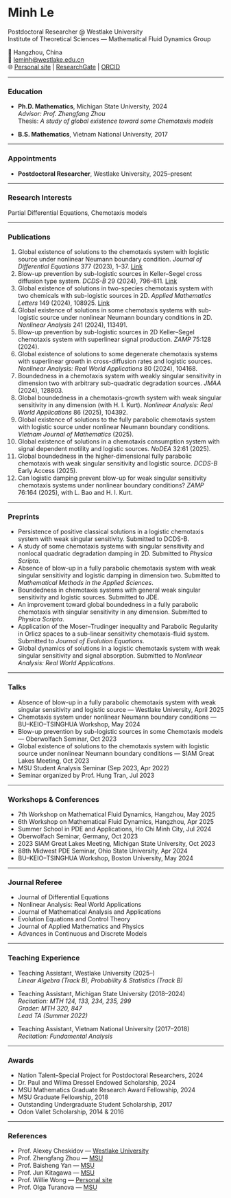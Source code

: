 # Minh Le
Postdoctoral Researcher @ Westlake University  
Institute of Theoretical Sciences — Mathematical Fluid Dynamics Group  

📍 Hangzhou, China  
📧 leminh@westlake.edu.cn  
🌐 [Personal site](https://sites.google.com/view/minh-les-site) | [ResearchGate](https://www.researchgate.net/profile/Minh-Le-166) | [ORCID](https://orcid.org/0000-0003-4059-6294)

---

### Education
- **Ph.D. Mathematics**, Michigan State University, 2024  
  *Advisor: Prof. Zhengfang Zhou*  
  Thesis: *A study of global existence toward some Chemotaxis models*  

- **B.S. Mathematics**, Vietnam National University, 2017  

---

### Appointments
- **Postdoctoral Researcher**, Westlake University, 2025–present  

---

### Research Interests
Partial Differential Equations, Chemotaxis models  

---

### Publications
1. Global existence of solutions to the chemotaxis system with logistic source under nonlinear Neumann boundary condition. *Journal of Differential Equations* 377 (2023), 1–37. [Link](https://www.sciencedirect.com/science/article/abs/pii/S0022039623005739)  
2. Blow-up prevention by sub-logistic sources in Keller–Segel cross diffusion type system. *DCDS-B* 29 (2024), 796–811. [Link](https://www.aimsciences.org/article/doi/10.3934/dcdsb.2023114)  
3. Global existence of solutions in two-species chemotaxis system with two chemicals with sub-logistic sources in 2D. *Applied Mathematics Letters* 149 (2024), 108925. [Link](https://authors.elsevier.com/sd/article/S0893-9659(23)00357-9)  
4. Global existence of solutions in some chemotaxis systems with sub-logistic source under nonlinear Neumann boundary conditions in 2D. *Nonlinear Analysis* 241 (2024), 113491.  
5. Blow-up prevention by sub-logistic sources in 2D Keller–Segel chemotaxis system with superlinear signal production. *ZAMP* 75:128 (2024).  
6. Global existence of solutions to some degenerate chemotaxis systems with superlinear growth in cross-diffusion rates and logistic sources. *Nonlinear Analysis: Real World Applications* 80 (2024), 104168.  
7. Boundedness in a chemotaxis system with weakly singular sensitivity in dimension two with arbitrary sub-quadratic degradation sources. *JMAA* (2024), 128803.  
8. Global boundedness in a chemotaxis-growth system with weak singular sensitivity in any dimension (with H. I. Kurt). *Nonlinear Analysis: Real World Applications* 86 (2025), 104392.  
9. Global existence of solutions to the fully parabolic chemotaxis system with logistic source under nonlinear Neumann boundary conditions. *Vietnam Journal of Mathematics* (2025).  
10. Global existence of solutions in a chemotaxis consumption system with signal dependent motility and logistic sources. *NoDEA* 32:61 (2025).  
11. Global boundedness in the higher-dimensional fully parabolic chemotaxis with weak singular sensitivity and logistic source. *DCDS-B* Early Access (2025).  
12. Can logistic damping prevent blow-up for weak singular sensitivity chemotaxis systems under nonlinear boundary conditions? *ZAMP* 76:164 (2025), with L. Bao and H. I. Kurt.  

---

### Preprints
- Persistence of positive classical solutions in a logistic chemotaxis system with weak singular sensitivity. Submitted to DCDS-B.  
- A study of some chemotaxis systems with singular sensitivity and nonlocal quadratic degradation damping in 2D. Submitted to *Physica Scripta*.  
- Absence of blow-up in a fully parabolic chemotaxis system with weak singular sensitivity and logistic damping in dimension two. Submitted to *Mathematical Methods in the Applied Sciences*.  
- Boundedness in chemotaxis systems with general weak singular sensitivity and logistic sources. Submitted to JDE.  
- An improvement toward global boundedness in a fully parabolic chemotaxis with singular sensitivity in any dimension. Submitted to *Physica Scripta*.  
- Application of the Moser–Trudinger inequality and Parabolic Regularity in Orlicz spaces to a sub-linear sensitivity chemotaxis-fluid system. Submitted to *Journal of Evolution Equations*.  
- Global dynamics of solutions in a logistic chemotaxis system with weak singular sensitivity and signal absorption. Submitted to *Nonlinear Analysis: Real World Applications*.  

---

### Talks
- Absence of blow-up in a fully parabolic chemotaxis system with weak singular sensitivity and logistic source — Westlake University, April 2025  
- Chemotaxis system under nonlinear Neumann boundary conditions — BU–KEIO–TSINGHUA Workshop, May 2024  
- Blow-up prevention by sub-logistic sources in some Chemotaxis models — Oberwolfach Seminar, Oct 2023  
- Global existence of solutions to the chemotaxis system with logistic source under nonlinear Neumann boundary conditions — SIAM Great Lakes Meeting, Oct 2023  
- MSU Student Analysis Seminar (Sep 2023, Apr 2022)  
- Seminar organized by Prof. Hung Tran, Jul 2023  

---

### Workshops & Conferences
- 7th Workshop on Mathematical Fluid Dynamics, Hangzhou, May 2025  
- 6th Workshop on Mathematical Fluid Dynamics, Hangzhou, Apr 2025  
- Summer School in PDE and Applications, Ho Chi Minh City, Jul 2024  
- Oberwolfach Seminar, Germany, Oct 2023  
- 2023 SIAM Great Lakes Meeting, Michigan State University, Oct 2023  
- 88th Midwest PDE Seminar, Ohio State University, Apr 2024  
- BU–KEIO–TSINGHUA Workshop, Boston University, May 2024  

---

### Journal Referee
- Journal of Differential Equations  
- Nonlinear Analysis: Real World Applications  
- Journal of Mathematical Analysis and Applications  
- Evolution Equations and Control Theory  
- Journal of Applied Mathematics and Physics  
- Advances in Continuous and Discrete Models  

---

### Teaching Experience
- Teaching Assistant, Westlake University (2025–)  
  *Linear Algebra (Track B), Probability & Statistics (Track B)*  

- Teaching Assistant, Michigan State University (2018–2024)  
  *Recitation: MTH 124, 133, 234, 235, 299*  
  *Grader: MTH 320, 847*  
  *Lead TA (Summer 2022)*  

- Teaching Assistant, Vietnam National University (2017–2018)  
  *Recitation: Fundamental Analysis*  

---

### Awards
- Nation Talent–Special Project for Postdoctoral Researchers, 2024  
- Dr. Paul and Wilma Dressel Endowed Scholarship, 2024  
- MSU Mathematics Graduate Research Award Fellowship, 2024  
- MSU Graduate Fellowship, 2018  
- Outstanding Undergraduate Student Scholarship, 2017  
- Odon Vallet Scholarship, 2014 & 2016  

---

### References
- Prof. Alexey Cheskidov — [Westlake University](https://en.westlake.edu.cn/faculty/alexey-cheskidov.html)  
- Prof. Zhengfang Zhou — [MSU](https://users.math.msu.edu/users/zfzhou/)  
- Prof. Baisheng Yan — [MSU](https://users.math.msu.edu/users/yanb/)  
- Prof. Jun Kitagawa — [MSU](https://users.math.msu.edu/users/jun/)  
- Prof. Willie Wong — [Personal site](https://qnlw.info/)  
- Prof. Olga Turanova — [MSU](https://sites.google.com/msu.edu/turanova/home)  
